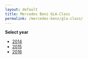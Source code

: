 ```yaml
---
layout: default
title: Mercedes Benz GLA-Class
permalink: /mercedes-benz/gla-class/
---
```

**Select year**

- [2014](/mercedes-benz/gla-class/2014/)
- [2015](/mercedes-benz/gla-class/2015/)
- [2016](/mercedes-benz/gla-class/2016/)
